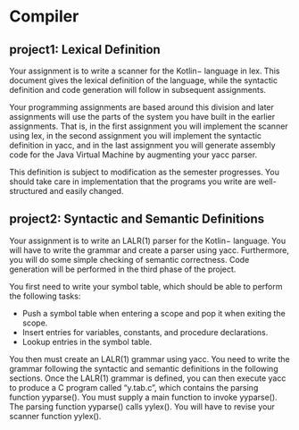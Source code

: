 # Compiler

## project1: Lexical Definition
  Your assignment is to write a scanner for the Kotlin− language in lex. This document gives the lexical definition of the language, while the syntactic definition and code generation will follow in subsequent
assignments.

  Your programming assignments are based around this division and later assignments will use the parts of the system you have built in the earlier assignments. That is, in the first assignment you will implement
the scanner using lex, in the second assignment you will implement the syntactic definition in yacc, and in the last assignment you will generate assembly code for the Java Virtual Machine by augmenting your yacc
parser.

  This definition is subject to modification as the semester progresses. You should take care in implementation that the programs you write are well-structured and easily changed.
  
## project2: Syntactic and Semantic Definitions

Your assignment is to write an LALR(1) parser for the Kotlin− language. You will have to write the grammar and create a parser using yacc. Furthermore, you will do some simple checking of semantic
correctness. Code generation will be performed in the third phase of the project.

You first need to write your symbol table, which should be able to perform the following tasks:
* Push a symbol table when entering a scope and pop it when exiting the scope.
* Insert entries for variables, constants, and procedure declarations.
* Lookup entries in the symbol table.

You then must create an LALR(1) grammar using yacc. You need to write the grammar following the syntactic and semantic definitions in the following sections. Once the LALR(1) grammar is defined, you can
then execute yacc to produce a C program called “y.tab.c”, which contains the parsing function yyparse(). You must supply a main function to invoke yyparse(). The parsing function yyparse() calls yylex(). You will have to revise your scanner function yylex().
